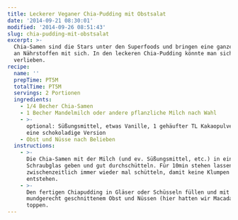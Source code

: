 ```yaml
---
title: Leckerer Veganer Chia-Pudding mit Obstsalat
date: '2014-09-21 08:30:01'
modified: '2014-09-26 08:51:43'
slug: chia-pudding-mit-obstsalat
excerpt: >-
  Chia-Samen sind die Stars unter den Superfoods und bringen eine ganze Palette
  an Nährstoffen mit sich. In den leckeren Chia-Pudding könnte man sich glatt
  verlieben.
recipe:
  name: ''
  prepTime: PT5M
  totalTime: PT5M
  servings: 2 Portionen
  ingredients:
    - 1/4 Becher Chia-Samen
    - 1 Becher Mandelmilch oder andere pflanzliche Milch nach Wahl
    - >-
      optional: Süßungsmittel, etwas Vanille, 1 gehäufter TL Kakaopulver für
      eine schokoladige Version
    - Obst und Nüsse nach Belieben
  instructions:
    - >-
      Die Chia-Samen mit der Milch (und ev. Süßungsmittel, etc.) in ein
      Schraubglas geben und gut durchschütteln. Für 10min stehen lassen,
      zwischenzeitlich immer wieder mal schütteln, damit keine Klumpen
      entstehen.
    - >-
      Den fertigen Chiapudding in Gläser oder Schüsseln füllen und mit
      mundgerecht geschnittenem Obst und Nüssen (hier hatten wir Macadamias)
      toppen.
---
```


